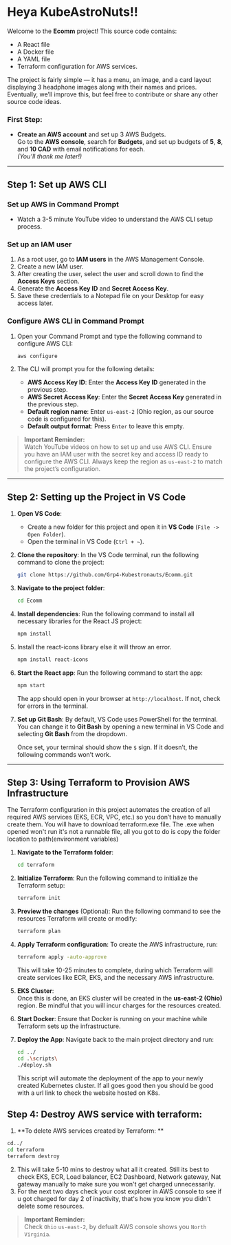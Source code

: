 # Heya KubeAstroNuts!!

Welcome to the **Ecomm** project! This source code contains:

- A React file
- A Docker file
- A YAML file
- Terraform configuration for AWS services.

The project is fairly simple — it has a menu, an image, and a card layout displaying 3 headphone images along with their names and prices. Eventually, we’ll improve this, but feel free to contribute or share any other source code ideas.

### First Step: 
- **Create an AWS account** and set up 3 AWS Budgets.  
  Go to the **AWS console**, search for **Budgets**, and set up budgets of **5**, **8**, and **10 CAD** with email notifications for each.  
  *(You’ll thank me later!)*

---

## Step 1: Set up AWS CLI

### Set up AWS in Command Prompt
- Watch a 3-5 minute YouTube video to understand the AWS CLI setup process.

### Set up an IAM user
1. As a root user, go to **IAM users** in the AWS Management Console.
2. Create a new IAM user.
3. After creating the user, select the user and scroll down to find the **Access Keys** section.
4. Generate the **Access Key ID** and **Secret Access Key**.
5. Save these credentials to a Notepad file on your Desktop for easy access later.

### Configure AWS CLI in Command Prompt
1. Open your Command Prompt and type the following command to configure AWS CLI:

    ```bash
    aws configure
    ```

2. The CLI will prompt you for the following details:
    - **AWS Access Key ID**: Enter the **Access Key ID** generated in the previous step.
    - **AWS Secret Access Key**: Enter the **Secret Access Key** generated in the previous step.
    - **Default region name**: Enter `us-east-2` (Ohio region, as our source code is configured for this).
    - **Default output format**: Press `Enter` to leave this empty.

> **Important Reminder:**  
> Watch YouTube videos on how to set up and use AWS CLI. Ensure you have an IAM user with the secret key and access ID ready to configure the AWS CLI. Always keep the region as `us-east-2` to match the project’s configuration.

---

## Step 2: Setting up the Project in VS Code

1. **Open VS Code**:
   - Create a new folder for this project and open it in **VS Code** (`File -> Open Folder`).
   - Open the terminal in VS Code (`Ctrl + ~`).

2. **Clone the repository**:
    In the VS Code terminal, run the following command to clone the project:

    ```bash
    git clone https://github.com/Grp4-Kubestronauts/Ecomm.git
    ```

3. **Navigate to the project folder**:
    ```bash
    cd Ecomm
    ```

4. **Install dependencies**:
    Run the following command to install all necessary libraries for the React JS project:

    ```bash
    npm install
    ```
5. Install the react-icons library else it will throw an error.
   ```bash
   npm install react-icons
   ```

5. **Start the React app**:
    Run the following command to start the app:

    ```bash
    npm start
    ```

    The app should open in your browser at `http://localhost`. If not, check for errors in the terminal.

6. **Set up Git Bash**:
    By default, VS Code uses PowerShell for the terminal. You can change it to **Git Bash** by opening a new terminal in VS Code and selecting **Git Bash** from the dropdown.

    Once set, your terminal should show the `$` sign. If it doesn’t, the following commands won’t work.

---

## Step 3: Using Terraform to Provision AWS Infrastructure

The Terraform configuration in this project automates the creation of all required AWS services (EKS, ECR, VPC, etc.) so you don’t have to manually create them. You will have to download terraform.exe file. The .exe when opened won't run it's not a runnable file, all you got to do is copy the folder location to path(environment variables) 

1. **Navigate to the Terraform folder**:

    ```bash
    cd terraform
    ```

2. **Initialize Terraform**:
    Run the following command to initialize the Terraform setup:

    ```bash
    terraform init
    ```

3. **Preview the changes** (Optional):
    Run the following command to see the resources Terraform will create or modify:

    ```bash
    terraform plan
    ```

4. **Apply Terraform configuration**:
    To create the AWS infrastructure, run:

    ```bash
    terraform apply -auto-approve
    ```

    This will take 10-25 minutes to complete, during which Terraform will create services like ECR, EKS, and the necessary AWS infrastructure.

5. **EKS Cluster**:  
    Once this is done, an EKS cluster will be created in the **us-east-2 (Ohio)** region. Be mindful that you will incur charges for the resources created.

6. **Start Docker**:
    Ensure that Docker is running on your machine while Terraform sets up the infrastructure.

7. **Deploy the App**:
    Navigate back to the main project directory and run:

    ```bash
    cd ../
    cd .\scripts\
    ./deploy.sh
    ```

    This script will automate the deployment of the app to your newly created Kubernetes cluster. If all goes good then you should be good with a url link to check the website hosted on K8s.

   
## Step 4: Destroy AWS service with terraform:
1. **To delete AWS services created by Terraform: **
  ```bash
  cd../
  cd terraform
  terraform destroy
  ```
2. This will take 5-10 mins to destroy what all it created. Still its best to check EKS, ECR, Load balancer, EC2 Dashboard, Network gateway, Nat gateway manually to make sure you won't get charged unnecessarily.
3. For the next two days check your cost explorer in AWS console to see if u got charged for day 2 of inactivity, that's how you know you didn't delete some resources.
> **Important Reminder:**  
> Check `Ohio` `us-east-2`, by defualt AWS console shows you `North Virginia`.






